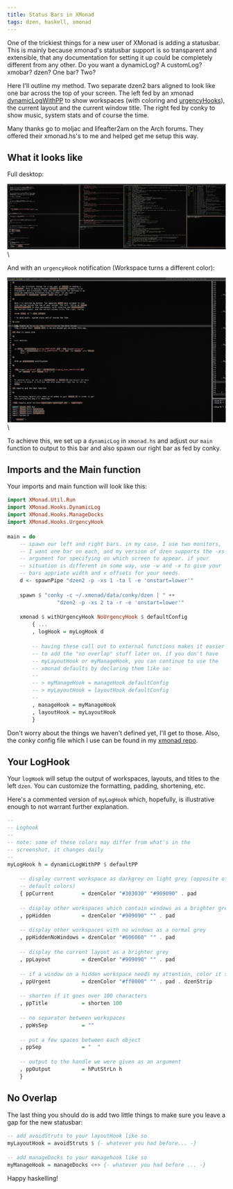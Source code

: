 ```yaml
---
title: Status Bars in XMonad
tags: dzen, haskell, xmonad
---
```


One of the trickiest things for a new user of XMonad is adding a
statusbar. This is mainly because xmonad's statusbar support is so
transparent and extensible, that any documentation for setting it up
could be completely different from any other. Do you want a dynamicLog?
A customLog? xmobar? dzen? One bar? Two?

Here I'll outline my method. Two separate dzen2 bars aligned to look
like one bar across the top of your screen. The left fed by an xmonad
[dynamicLogWithPP][] to show workspaces (with coloring and
[urgencyHooks][]), the current layout and the current window title. The
right fed by conky to show music, system stats and of course the time.

<div class="well">
Many thanks go to moljac and lifeafter2am on the Arch forums. They
offered their xmonad.hs's to me and helped get me setup this way.
</div>

## What it looks like

Full desktop:

![XMonad Shot](/img/status.png)\ 

And with an `urgencyHook` notification (Workspace turns a different
color):

![XMonad Shot Urgent](/img/status-urgency.png)\ 

To achieve this, we set up a `dynamicLog` in `xmonad.hs` and adjust our
`main` function to output to this bar and also spawn our right bar as
fed by conky.

## Imports and the Main function

Your imports and main function will look like this:

```haskell
import XMonad.Util.Run
import XMonad.Hooks.DynamicLog
import XMonad.Hooks.ManageDocks
import XMonad.Hooks.UrgencyHook

main = do
    -- spawn our left and right bars. in my case, I use two monitors,
    -- I want one bar on each, and my version of dzen supports the -xs
    -- argument for specifying on which screen to appear. if your
    -- situation is different in some way, use -w and -x to give your
    -- bars appriate width and x offsets for your needs.
    d <- spawnPipe "dzen2 -p -xs 1 -ta l -e 'onstart=lower'"

    spawn $ "conky -c ~/.xmonad/data/conky/dzen | " ++
                "dzen2 -p -xs 2 ta -r -e 'onstart=lower'"

    xmonad $ withUrgencyHook NoUrgencyHook $ defaultConfig
        { ...
        , logHook = myLogHook d

        -- having these call out to external functions makes it easier 
        -- to add the "no overlap" stuff later on. if you don't have 
        -- myLayoutHook or myManageHook, you can continue to use the 
        -- xmonad defaults by declaring them like so:
        -- 
        -- > myManageHook = manageHook defaultConfig
        -- > myLayoutHook = layoutHook defaultConfig
        -- 
        , manageHook = myManageHook
        , layoutHook = myLayoutHook
        }
```

Don't worry about the things we haven't defined yet, I'll get to those.
Also, the conky config file which I use can be found in my [xmonad 
repo][].

[xmonad repo]: https://github.com/pbrisbin/xmonad-config/blob/old-master/data/conky/dzen

## Your LogHook

Your `logHook` will setup the output of workspaces, layouts, and titles
to the left `dzen`. You can customize the formatting, padding,
shortening, etc.

Here's a commented version of `myLogHook` which, hopefully, is
illustrative enough to not warrant further explanation.

```haskell
-- 
-- Loghook
-- 
-- note: some of these colors may differ from what's in the
-- screenshot, it changes daily
-- 
myLogHook h = dynamicLogWithPP $ defaultPP

    -- display current workspace as darkgrey on light grey (opposite of 
    -- default colors)
    { ppCurrent         = dzenColor "#303030" "#909090" . pad 

    -- display other workspaces which contain windows as a brighter grey
    , ppHidden          = dzenColor "#909090" "" . pad 

    -- display other workspaces with no windows as a normal grey
    , ppHiddenNoWindows = dzenColor "#606060" "" . pad 

    -- display the current layout as a brighter grey
    , ppLayout          = dzenColor "#909090" "" . pad 

    -- if a window on a hidden workspace needs my attention, color it so
    , ppUrgent          = dzenColor "#ff0000" "" . pad . dzenStrip

    -- shorten if it goes over 100 characters
    , ppTitle           = shorten 100  

    -- no separator between workspaces
    , ppWsSep           = ""

    -- put a few spaces between each object
    , ppSep             = "  "

    -- output to the handle we were given as an argument
    , ppOutput          = hPutStrLn h
    }
```

## No Overlap

The last thing you should do is add two little things to make sure you
leave a gap for the new statusbar:

```haskell
-- add avoidStruts to your layoutHook like so
myLayoutHook = avoidStruts $ {- whatever you had before... -}

-- add manageDocks to your managehook like so
myManageHook = manageDocks <+> {- whatever you had before ... -}
```

Happy haskelling!

[dynamicLogWithPP]: http://xmonad.org/xmonad-docs/xmonad-contrib/XMonad-Hooks-DynamicLog.html
[urgencyHooks]: http://xmonad.org/xmonad-docs/xmonad-contrib/XMonad-Hooks-UrgencyHook.html
